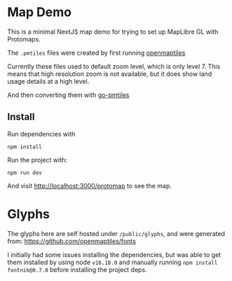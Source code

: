 # Map Demo

This is a minimal NextJS map demo for trying to set up MapLibre GL with
Protomaps.

The `.pmtiles` files were created by first running
[openmaptiles](https://github.com/openmaptiles/openmaptiles)

Currently these files used to default zoom level, which is only level 7.
This means that high resolution zoom is not available, but it does show
land usage details at a high level.

And then converting them with
[go-pmtiles](https://github.com/protomaps/go-pmtiles)

## Install

Run dependencies with

```
npm install
```

Run the project with:

```
npm run dev
```

And visit [http://localhost:3000/protomap](http://localhost:3000/protomap) to see the map.


# Glyphs

The glyphs here are self hosted under `/public/glyphs`, and were generated from: https://github.com/openmaptiles/fonts

I initially had some issues installing the dependencies, but was able to get them installed
by using node `v16.18.0` and manually running `npm install fontnik@0.7.0` before installing the
project deps.
